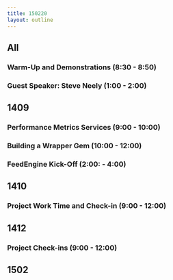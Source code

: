 ```yaml
---
title: 150220
layout: outline
---
```


## All

### Warm-Up and Demonstrations (8:30 - 8:50)

### Guest Speaker: Steve Neely (1:00 - 2:00)

## 1409

### Performance Metrics Services (9:00 - 10:00)

### Building a Wrapper Gem (10:00 - 12:00)

### FeedEngine Kick-Off (2:00: - 4:00)

## 1410

### Project Work Time and Check-in (9:00 - 12:00)

## 1412

### Project Check-ins (9:00 - 12:00)

## 1502
